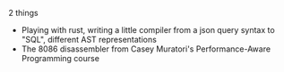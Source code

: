 2 things
- Playing with rust, writing a little compiler from a json query syntax to "SQL", different AST representations
- The 8086 disassembler from Casey Muratori's Performance-Aware Programming course